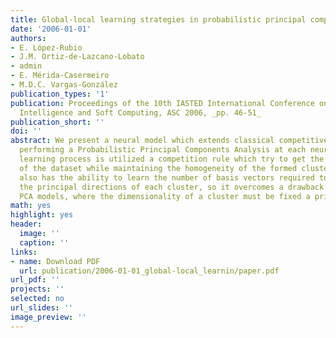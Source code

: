 ```yaml
---
title: Global-local learning strategies in probabilistic principal components analysis
date: '2006-01-01'
authors:
- E. López-Rubio
- J.M. Ortiz-de-Lazcano-Lobato
- admin
- E. Mérida-Casermeiro
- M.D.C. Vargas-González
publication_types: '1'
publication: Proceedings of the 10th IASTED International Conference on Artificial
  Intelligence and Soft Computing, ASC 2006, _pp. 46-51_
publication_short: ''
doi: ''
abstract: We present a neural model which extends classical competitive learning by
  performing a Probabilistic Principal Components Analysis at each neuron. In the
  learning process is utilized a competition rule which try to get the better representation
  of the dataset while maintaining the homogeneity of the formed clusters. The model
  also has the ability to learn the number of basis vectors required to represent
  the principal directions of each cluster, so it overcomes a drawback of most local
  PCA models, where the dimensionality of a cluster must be fixed a priori.
math: yes
highlight: yes
header:
  image: ''
  caption: ''
links:
- name: Download PDF
  url: publication/2006-01-01_global-local_learnin/paper.pdf
url_pdf: ''
projects: ''
selected: no
url_slides: ''
image_preview: ''
---
```

